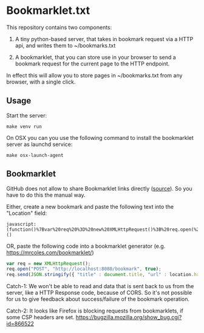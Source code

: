 # Bookmarklet.txt

This repository contains two components:

1. A tiny python-based server, that takes in bookmark request via a HTTP api, and writes them to ~/bookmarks.txt

2. A bookmarklet, that you can store use in your browser to send a bookmark request for the current page to the HTTP endpoint.

In effect this will allow you to store pages in ~/bookmarks.txt from any browser, with a single click.

## Usage

Start the server:
```
make venv run
```

On OSX you can you use the following command to install the bookmarklet server as launchd service:
```
make osx-launch-agent
```

## Bookmarklet

GitHub does not allow to share Bookmarklet links directly ([source](https://github.com/github/markup/issues/79)).
So you have to do this the manual way. 

Either, create a new bookmark and paste the following text into the "Location" field:
```
javascript:(function()%7Bvar%20req%20%3D%20new%20XMLHttpRequest()%3B%20req.open(%22POST%22%2C%20%22http%3A%2F%2Flocalhost%3A8080%2Fbookmark%22%2C%20true)%3B%20req.send(JSON.stringify(%7B%20%22title%22%20%3A%20document.title%2C%20%22url%22%20%3A%20location.href%20%7D))%7D)()
```

OR, paste the following code into a bookmarklet generator (e.g. https://mrcoles.com/bookmarklet/)
```js
var req = new XMLHttpRequest();
req.open("POST", "http://localhost:8080/bookmark", true);
req.send(JSON.stringify({ "title" : document.title, "url" : location.href }))
```

Catch-1: We won't be able to read and data that is sent back to us from the server, like a HTTP
Response code, because of CORS. So it's not possible for us to give feedback about success/failure
of the bookmark operation.

Catch-2: It looks like Firefox is blocking requests from bookmarklets, if some CSP headers are set.
https://bugzilla.mozilla.org/show_bug.cgi?id=866522
